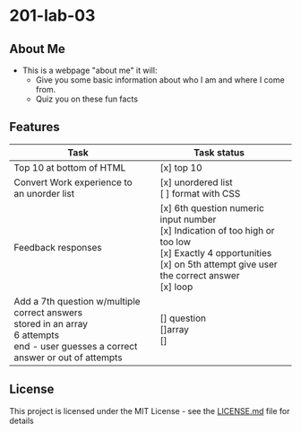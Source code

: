 # 201-lab-03 

## About Me

 - This is a webpage "about me" it will:
   - Give you some basic information about who I am and where I come from.
   - Quiz you on these fun facts


## Features

| Task                       | |     Task status  | | 
|----------------------         |---------------|---------------|-----------------
| Top 10 at bottom of HTML  |    | [x]    top 10       | 
| Convert Work experience to an unorder list   |  | [x] unordered list<br/>[ ] format with CSS
| Feedback responses  |  | [x] 6th question numeric input number<br/>[x] Indication of too high or too low <br/>[x] Exactly 4 opportunities <br/>[x] on 5th attempt give user the correct answer <br/>[x] loop
| Add a 7th question w/multiple correct answers<br/>stored in an array<br/> 6 attempts <br>end - user guesses a correct answer or out of attempts    |  |[] question<br/>[]array <br/>[]<br/>


## License

This project is licensed under the MIT License - see the [LICENSE.md](LICENSE.md) file for details